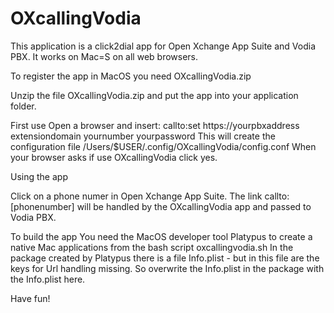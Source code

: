 # OXcallingVodia

This application is a click2dial app for Open Xchange App Suite and Vodia PBX. It works on Mac=S on all web browsers.


To register the app in MacOS you need OXcallingVodia.zip


Unzip the file OXcallingVodia.zip and put the app into your application folder.

First use
Open a browser and insert: callto:set https://yourpbxaddress extensiondomain yournumber yourpassword
This will create the configuration file /Users/$USER/.config/OXcallingVodia/config.conf
When your browser asks if use OXcallingVodia click yes.


Using the app

Click on a phone numer in Open Xchange App Suite. 
The link callto:[phonenumber] will be handled by the OXcallingVodia app and passed to Vodia PBX.


To build the app
You need the MacOS developer tool Platypus to create a native Mac applications from the bash script oxcallingvodia.sh
In the package created by Platypus there is a file Info.plist - but in this file are the keys for Url handling missing. 
So overwrite the Info.plist in the package with the Info.plist here.

Have fun!
